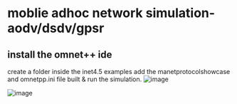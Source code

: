 # moblie adhoc network simulation- aodv/dsdv/gpsr
## install the omnet++ ide 
create a folder inside the inet4.5 examples 
add the manetprotocolshowcase and omnetpp.ini file
built & run the simulation.
![image](https://github.com/user-attachments/assets/dec86dad-d1df-4e2d-aa23-c414d7b9ab35)

![image](https://github.com/user-attachments/assets/da8983f4-01b9-4bf9-885b-6160b767538f)

